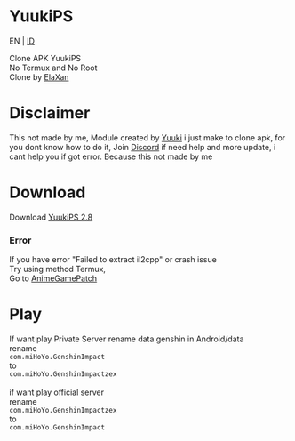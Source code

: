 # YuukiPS
EN | [ID](https://github.com/ElaXan/YuukiProxy/blob/main/README-id.md)

Clone APK YuukiPS <br />
No Termux and No Root <br />
Clone by [ElaXan](https://discord.com/users/506212044152897546)

# Disclaimer
This not made by me, Module created by [Yuuki](https://github.com/akbaryahya) i just make to clone apk, for you dont know how to do it, Join [Discord](https://discord.gg/yuukips) if need help and more update, i cant help you if got error. Because this not made by me

# Download
Download [YuukiPS 2.8](https://github.com/ElaXan/YuukiPS/releases/tag/2.8)

### Error
If you have error "Failed to extract il2cpp" or crash issue<br />
Try using method Termux,<br />
Go to [AnimeGamePatch](https://github.com/ElaXan/AnimeGamePatch)

# Play
If want play Private Server rename data genshin in Android/data <br />
rename<br />
`com.miHoYo.GenshinImpact`<br />to<br />`com.miHoYo.GenshinImpactzex` <br />
<br />if want play official server <br />
rename<br />`com.miHoYo.GenshinImpactzex`<br />to<br />`com.miHoYo.GenshinImpact`

